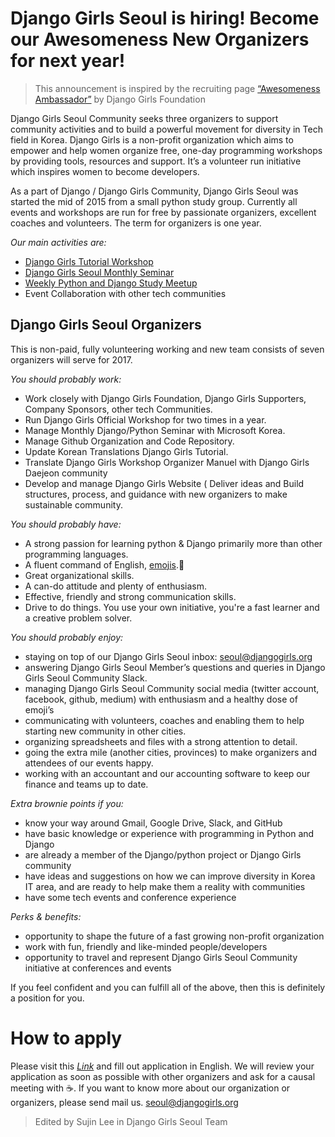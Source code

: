 # Django Girls Seoul is hiring! Become our Awesomeness New Organizers for next year!

> This announcement is inspired by the recruiting page [“Awesomeness Ambassador”](https://djangogirls.org/pages/awesomness-ambassador/) by Django Girls Foundation

Django Girls Seoul Community seeks three organizers to support community activities and to build a powerful movement for diversity in Tech field in Korea.
Django Girls is a non-profit organization which aims to empower and help women organize free, one-day programming workshops by providing tools, resources and support. It’s a volunteer run initiative which inspires women to become developers.

As a part of Django / Django Girls Community,  Django Girls Seoul was started the mid of 2015 from a small python study group.
Currently all events and workshops are run for free by passionate organizers, excellent coaches and volunteers. 
The term for organizers is one year.

*Our main activities are:*
* [Django Girls Tutorial Workshop](https://djangogirls.org/seoul/)
* [Django Girls Seoul Monthly Seminar](https://github.com/DjangoGirlsSeoul/seminar)
* [Weekly Python and Django Study Meetup](https://goo.gl/J6WL8S)
* Event Collaboration with other tech communities

## Django Girls Seoul Organizers
This is non-paid, fully volunteering working and new team consists of seven organizers will serve for 2017.

*You should probably work:*
* Work closely with Django Girls Foundation, Django Girls Supporters, Company Sponsors, other tech Communities.
* Run Django Girls Official Workshop for two times in a year.
* Manage Monthly Django/Python Seminar with Microsoft Korea.
* Manage Github Organization and Code Repository.
* Update Korean Translations Django Girls Tutorial. 
* Translate Django Girls Workshop Organizer Manuel with Django Girls Daejeon community
* Develop and manage Django Girls Website 
( Deliver ideas and Build structures, process, and guidance with new organizers to make sustainable community.

*You should probably have:*
* A strong passion for learning python & Django primarily more than other programming languages.
* A fluent command of English, [emojis](http://www.webpagefx.com/tools/emoji-cheat-sheet/).:sparkling_heart:
* Great organizational skills.
* A can-do attitude and plenty of enthusiasm.
* Effective, friendly and strong communication skills.
* Drive to do things. You use your own initiative, you're a fast learner and a creative problem solver.

*You should probably enjoy:*
* staying on top of our Django Girls Seoul inbox: seoul@djangogirls.org
* answering Django Girls Seoul Member’s questions and queries in Django Girls Seoul Community Slack.
* managing Django Girls Seoul Community social media (twitter account, facebook, github, medium) with enthusiasm and a healthy dose of emoji’s
* communicating with volunteers, coaches and enabling them to help starting new community in other cities.
* organizing spreadsheets and files with a strong attention to detail.
* going the extra mile (another cities, provinces) to make organizers and attendees of our events happy.
* working with an accountant and our accounting software to keep our finance and teams up to date.

*Extra brownie points if you:*
* know your way around Gmail, Google Drive, Slack, and GitHub
* have basic knowledge or experience with programming in Python and Django
* are already a member of the Django/python project or Django Girls community
* have ideas and suggestions on how we can improve diversity in Korea IT area, and are ready to help make them a reality with communities
* have some tech events and conference experience

*Perks & benefits:*
* opportunity to shape the future of a fast growing non-profit organization
* work with fun, friendly and like-minded people/developers
* opportunity to travel and represent Django Girls Seoul Community initiative at conferences and events

If you feel confident and you can fulfill all of the above, then this is definitely a position for you.

# How to apply
Please visit this *[Link](https://goo.gl/dCqFDe)* and fill out application in English.
We will review your application as soon as possible with other organizers and ask for a causal meeting with :coffee:.
If you want to know more about our organization or organizers, please send mail us. seoul@djangogirls.org

> Edited by Sujin Lee in Django Girls Seoul Team
